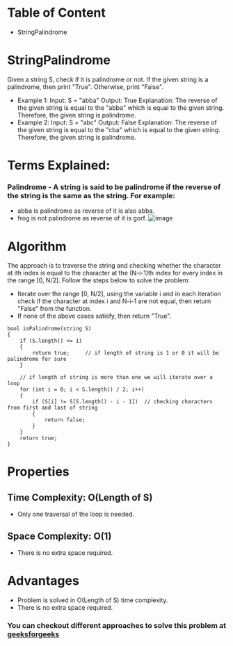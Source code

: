 # Table of Content

- StringPalindrome

# StringPalindrome

Given a string S, check if it is palindrome or not. If the given string is a palindrome, then print "True". Otherwise, print "False".

- Example 1:
  Input: S = "abba"
  Output: True
  Explanation: The reverse of the given string is equal to the "abba" which is equal to the given string. Therefore, the given string is palindrome.
- Example 2:
  Input: S = "abc"
  Output: False
  Explanation: The reverse of the given string is equal to the "cba" which is equal to the given string. Therefore, the given string is palindrome.

# Terms Explained:

### Palindrome - A string is said to be palindrome if the reverse of the string is the same as the string. For example:

- abba is palindrome as reverse of it is also abba.
- frog is not palindrome as reverse of it is gorf.
  ![image](https://1.bp.blogspot.com/-hwF_ytPGMzI/XsIieTT6_JI/AAAAAAAAA5k/MdEKdvefKFMOQYewtagdUImM3mCA-445QCLcBGAsYHQ/s1600/string-palindrome.jpg)

# Algorithm

The approach is to traverse the string and checking whether the character at ith index is equal to the character at the (N-i-1)th index for every index in the range [0, N/2]. Follow the steps below to solve the problem:

- Iterate over the range [0, N/2], using the variable i and in each iteration check if the character at index i and N-i-1 are not equal, then return "False" from the function.
- If none of the above cases satisfy, then return "True".

```
bool isPalindrome(string S)
{
    if (S.length() <= 1)
    {
        return true;     // if length of string is 1 or 0 it will be palindrome for sure
    }

    // if length of string is more than one we will iterate over a loop
    for (int i = 0; i < S.length() / 2; i++)
    {
        if (S[i] != S[S.length() - i - 1])  // checking characters from first and last of string
        {
            return false;
        }
    }
    return true;
}
```

# Properties

## Time Complexity: O(Length of S)

- Only one traversal of the loop is needed.

## Space Complexity: O(1)

- There is no extra space required.

# Advantages

- Problem is solved in O(Length of S) time complexity.
- There is no extra space required.

### You can checkout different approaches to solve this problem at [geeksforgeeks](https://www.geeksforgeeks.org/c-program-to-check-if-a-given-string-is-palindrome-or-not/)
